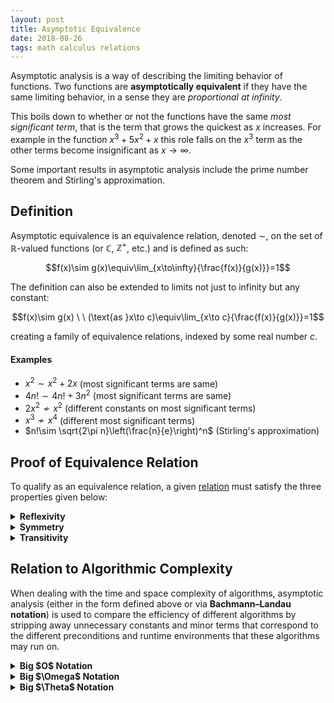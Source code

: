 ```yaml
---
layout: post
title: Asymptotic Equivalence
date: 2018-08-26
tags: math calculus relations
---
```

Asymptotic analysis is a way of describing the limiting behavior of functions. Two functions are **asymptotically equivalent** if they have the same limiting behavior, in a sense they are *proportional at infinity*.

This boils down to whether or not the functions have the same *most significant term*, that is the term that grows the quickest as $x$ increases. For example in the function $x^3+5x^2+x$ this role falls on the $x^3$ term as the other terms become insignificant as $x\to\infty$.

Some important results in asymptotic analysis include the prime number theorem and Stirling's approximation.

<!--more-->

## Definition
Asymptotic equivalence is an equivalence relation, denoted $\sim$, on the set of $\mathbb{R}$-valued functions (or $\mathbb{C}$, $\mathbb{Z}^+$, etc.) and is defined as such:

$$f(x)\sim g(x)\equiv\lim_{x\to\infty}{\frac{f(x)}{g(x)}}=1$$

The definition can also be extended to limits not just to infinity but any constant:

$$f(x)\sim g(x) \ \ (\text{as }x\to c)\equiv\lim_{x\to c}{\frac{f(x)}{g(x)}}=1$$

creating a family of equivalence relations, indexed by some real number $c$.

#### Examples
- $x^2\sim x^2+2x$ (most significant terms are same)
- $4n!\sim 4n!+3n^2$ (most significant terms are same)
- $2x^2\not\sim x^2$ (different constants on most significant terms)
- $x^3\not\sim x^4$ (different most significant terms)
- $n!\sim \sqrt{2\pi n}\left(\frac{n}{e}\right)^n$ (Stirling's approximation)

## Proof of Equivalence Relation
To qualify as an equivalence relation, a given [relation](\relations) must satisfy the three properties given below:

<details>
<summary><strong>Reflexivity</strong></summary>
Asymptotic equivalence is reflexive meaning that for all functions $f\sim f$. This is obvious as:

$$\forall f:\lim_{x\to\infty}{\frac{f(x)}{f(x)}}=1$$

<i>Assuming $f(x)$ doesn't approach $0$.</i>
</details>

<details>
<summary><strong>Symmetry</strong></summary>
Asymptotic equivalence is symmetric meaning that $f\sim g\implies g\sim f$. To prove this notice that the only term that "survives" after the limit is taken of both $f$ and $g$ is the most significant one:

$$\lim_{x\to\infty}{\frac{f(x)}{g(x)}}=\frac{\lim\limits_{x\to \infty}{f(x)}}{\lim\limits_{x\to \infty}{g(x)}}=\frac{f_s(x)}{g_s(x)}$$

<i>Where $f_s$ and $g_s$ represent the most significant terms of $f$ and $g$ respectively.</i>

Notice that $f(x)\sim g(x)$ is the same as saying $f_s/g_s=1$. And so we can deduce the following:

$$\frac{f_s(x)}{g_s(x)}=1=\frac{g_s(x)}{f_s(x)}=\lim_{x\to\infty}{\frac{g(x)}{f(x)}}\equiv g(x)\sim f(x)$$

Thus we have proved $f\sim g\implies g\sim f$.
</details>

<details>
<summary><strong>Transitivity</strong></summary>
I'll do this later, but this should be clear as asymptotic equivalence forms equivalence classes characterized by the most significant terms of functions.
</details>

## Relation to Algorithmic Complexity
When dealing with the time and space complexity of algorithms, asymptotic analysis (either in the form defined above or via **Bachmann–Landau notation**) is used to compare the efficiency of different algorithms by stripping away unnecessary constants and minor terms that correspond to the different preconditions and runtime environments that these algorithms may run on.

<details>
<summary><strong>Big $O$ Notation</strong></summary>
Big $O$ notation can be redefined in terms of asymptotic equivalence in the following way:

$$f(x)\in O(g(x))\equiv \exists c:cg(x)\text{ grows asymptotically faster than } f(x)$$

Where asymptotically faster means $\lim\limits_{x\to \infty}{\frac{f(x)}{g(x)}}$ evaluates to something that is or grows larger than $1$ (like $5$, $x$, $x^3$, $x!$, etc.)
<p></p>
</details>

<details>
<summary><strong>Big $\Omega$ Notation</strong></summary>
Similarly, big $\Omega$ notation can be characterized as:

$$f(x)\in \Omega(g(x))\equiv \exists c:cg(x)\text{ grows asymptotically slower than } f(x)$$

Where asymptotically slower means $\lim\limits_{x\to \infty}{\frac{f(x)}{g(x)}}$ evaluates to something that is or grows smaller than $1$ (like $.25$, $\frac{1}{x}$, $x^{-3}$, $\frac{1}{x!}$, etc.)
<p></p>
</details>

<details>
<summary><strong>Big $\Theta$ Notation</strong></summary>
Big $\Theta$ notation and asymptotic equivalence are very similar, with the only difference being that the constants of the most significant terms must match up for $f(x)\sim g(x)$ but not for $f(x)\in \Theta(g(x))$.
</details>

